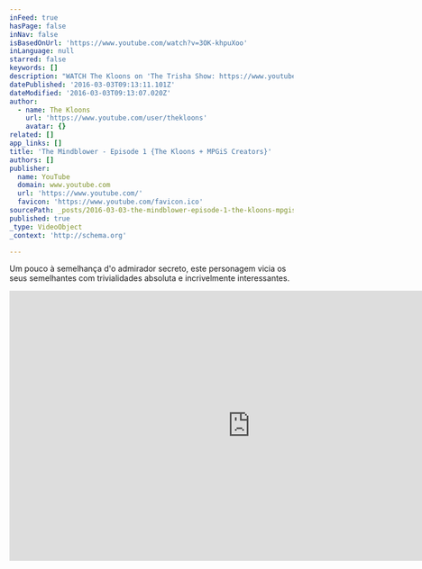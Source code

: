 ```yaml
---
inFeed: true
hasPage: false
inNav: false
isBasedOnUrl: 'https://www.youtube.com/watch?v=3OK-khpuXoo'
inLanguage: null
starred: false
keywords: []
description: "WATCH The Kloons on 'The Trisha Show: https://www.youtube.com/watch?v=iVzyBYij5lw SUBSCRIBE to The Most Popular Girls in School: http://www.youtube.com/subscription_center?add_user=themostpopulargirls SUBSCRIBE to The Kloons: http://www.youtube.com/subscription_center?add_user=thekloons SUBSCRIBE to our 2nd channel for outtakes and more: http://www.youtube.com/subscription_center?add_user=thekloons2 Thanks to Mark Cope of MPGIS for giving us the idea for this sketch!"
datePublished: '2016-03-03T09:13:11.101Z'
dateModified: '2016-03-03T09:13:07.020Z'
author:
  - name: The Kloons
    url: 'https://www.youtube.com/user/thekloons'
    avatar: {}
related: []
app_links: []
title: 'The Mindblower - Episode 1 {The Kloons + MPGiS Creators}'
authors: []
publisher:
  name: YouTube
  domain: www.youtube.com
  url: 'https://www.youtube.com/'
  favicon: 'https://www.youtube.com/favicon.ico'
sourcePath: _posts/2016-03-03-the-mindblower-episode-1-the-kloons-mpgis-creators.md
published: true
_type: VideoObject
_context: 'http://schema.org'

---
```

Um pouco à semelhança d'o admirador secreto, este personagem vicia os seus semelhantes com trivialidades absoluta e incrivelmente interessantes.

<iframe src="https://cdn.embedly.com/widgets/media.html?src=https%3A%2F%2Fwww.youtube.com%2Fembed%2F3OK-khpuXoo%3Ffeature%3Doembed&amp;url=https%3A%2F%2Fwww.youtube.com%2Fwatch%3Fv%3D3OK-khpuXoo&amp;image=https%3A%2F%2Fi.ytimg.com%2Fvi%2F3OK-khpuXoo%2Fhqdefault.jpg&amp;key=b7d04c9b404c499eba89ee7072e1c4f7&amp;type=text%2Fhtml&amp;schema=youtube" width="854" height="480" scrolling="no" frameborder="0" allowfullscreen="allowfullscreen" style=""></iframe>